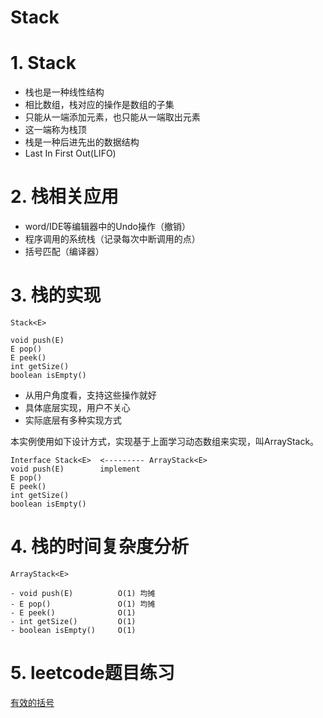 Stack
=====

# 1. Stack

- 栈也是一种线性结构
- 相比数组，栈对应的操作是数组的子集
- 只能从一端添加元素，也只能从一端取出元素
- 这一端称为栈顶
- 栈是一种后进先出的数据结构
- Last In First Out(LIFO)

# 2. 栈相关应用

- word/IDE等编辑器中的Undo操作（撤销）
- 程序调用的系统栈（记录每次中断调用的点）
- 括号匹配（编译器）


# 3. 栈的实现

```
Stack<E>

void push(E)
E pop()
E peek()
int getSize()
boolean isEmpty()
```

- 从用户角度看，支持这些操作就好
- 具体底层实现，用户不关心
- 实际底层有多种实现方式

本实例使用如下设计方式，实现基于上面学习动态数组来实现，叫ArrayStack。

```
Interface Stack<E>  <--------- ArrayStack<E>
void push(E)        implement
E pop()
E peek()
int getSize()
boolean isEmpty()

```

# 4. 栈的时间复杂度分析


```
ArrayStack<E>

- void push(E)          O(1) 均摊
- E pop()               O(1) 均摊
- E peek()              O(1)
- int getSize()         O(1)
- boolean isEmpty()     O(1)

```

# 5. leetcode题目练习

[有效的括号](https://leetcode-cn.com/problems/valid-parentheses/description/)



